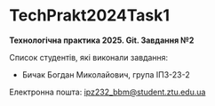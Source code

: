 # TechPrakt2024Task1
**Технологічна практика 2025. Git. Завдання №2**

Список студентів, які виконали завдання:
* Бичак Богдан Миколайович, група ІПЗ-23-2

Електронна пошта: [ipz232_bbm@student.ztu.edu.ua](mailto:ipz232_bbm@student.ztu.edu.ua)